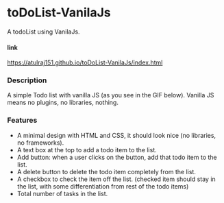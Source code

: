 # toDoList-VanilaJs
A todoList using VanilaJs.
#### link
https://atulraj151.github.io/toDoList-VanilaJs/index.html
### Description
A simple Todo list with vanilla JS (as you see in the GIF below). Vanilla JS means no
plugins, no libraries, nothing.

### Features 
- A minimal design with HTML and CSS, it should look nice (no libraries, no frameworks).
- A text box at the top to add a todo item to the list.
- Add button: when a user clicks on the button, add that todo item to the list.
- A delete button to delete the todo item completely from the list.
- A checkbox to check the item off the list. (checked item should stay in the list, with some
differentiation from rest of the todo items)
- Total number of tasks in the list.

